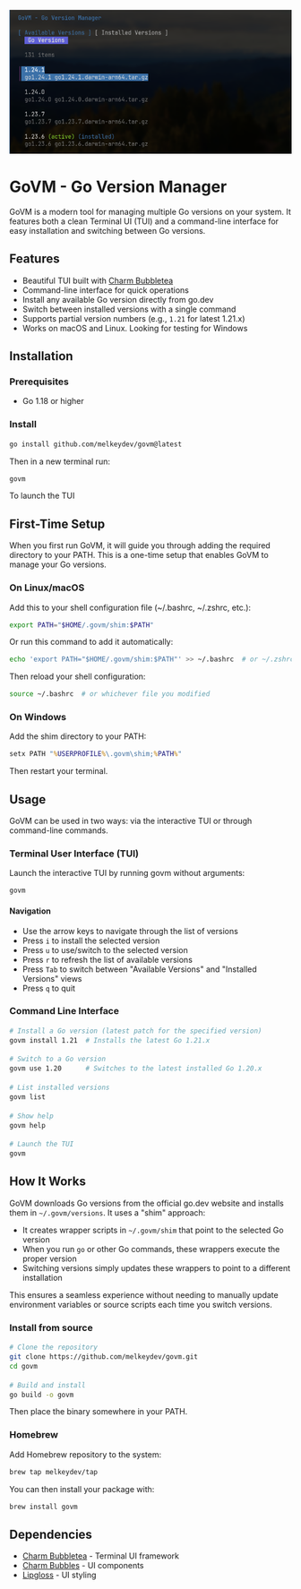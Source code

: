 ![logo](./assets/govm_readme.png)

# GoVM - Go Version Manager

GoVM is a modern tool for managing multiple Go versions on your system. It features both a clean Terminal UI (TUI) and a command-line interface for easy installation and switching between Go versions.

## Features

- Beautiful TUI built with [Charm Bubbletea](https://github.com/charmbracelet/bubbletea)
- Command-line interface for quick operations
- Install any available Go version directly from go.dev
- Switch between installed versions with a single command
- Supports partial version numbers (e.g., `1.21` for latest 1.21.x)
- Works on macOS and Linux. Looking for testing for Windows

## Installation

### Prerequisites

- Go 1.18 or higher

### Install

```bash
go install github.com/melkeydev/govm@latest
```

Then in a new terminal run:

```bash
govm
```

To launch the TUI

## First-Time Setup

When you first run GoVM, it will guide you through adding the required directory to your PATH. This is a one-time setup that enables GoVM to manage your Go versions.

### On Linux/macOS

Add this to your shell configuration file (~/.bashrc, ~/.zshrc, etc.):

```bash
export PATH="$HOME/.govm/shim:$PATH"
```

Or run this command to add it automatically:

```bash
echo 'export PATH="$HOME/.govm/shim:$PATH"' >> ~/.bashrc  # or ~/.zshrc
```

Then reload your shell configuration:

```bash
source ~/.bashrc  # or whichever file you modified
```

### On Windows

Add the shim directory to your PATH:

```cmd
setx PATH "%USERPROFILE%\.govm\shim;%PATH%"
```

Then restart your terminal.

## Usage

GoVM can be used in two ways: via the interactive TUI or through command-line commands.

### Terminal User Interface (TUI)

Launch the interactive TUI by running govm without arguments:

```bash
govm
```

#### Navigation

- Use the arrow keys to navigate through the list of versions
- Press `i` to install the selected version
- Press `u` to use/switch to the selected version
- Press `r` to refresh the list of available versions
- Press `Tab` to switch between "Available Versions" and "Installed Versions" views
- Press `q` to quit

### Command Line Interface

```bash
# Install a Go version (latest patch for the specified version)
govm install 1.21  # Installs the latest Go 1.21.x

# Switch to a Go version
govm use 1.20      # Switches to the latest installed Go 1.20.x

# List installed versions
govm list

# Show help
govm help

# Launch the TUI
govm
```

## How It Works

GoVM downloads Go versions from the official go.dev website and installs them in `~/.govm/versions`. It uses a "shim" approach:

- It creates wrapper scripts in `~/.govm/shim` that point to the selected Go version
- When you run `go` or other Go commands, these wrappers execute the proper version
- Switching versions simply updates these wrappers to point to a different installation

This ensures a seamless experience without needing to manually update environment variables or source scripts each time you switch versions.

### Install from source

```bash
# Clone the repository
git clone https://github.com/melkeydev/govm.git
cd govm

# Build and install
go build -o govm
```

Then place the binary somewhere in your PATH.

### Homebrew

Add Homebrew repository to the system:

```bash
brew tap melkeydev/tap
```

You can then install your package with:

```bash
brew install govm
```

## Dependencies

- [Charm Bubbletea](https://github.com/charmbracelet/bubbletea) - Terminal UI framework
- [Charm Bubbles](https://github.com/charmbracelet/bubbles) - UI components
- [Lipgloss](https://github.com/charmbracelet/lipgloss) - UI styling
